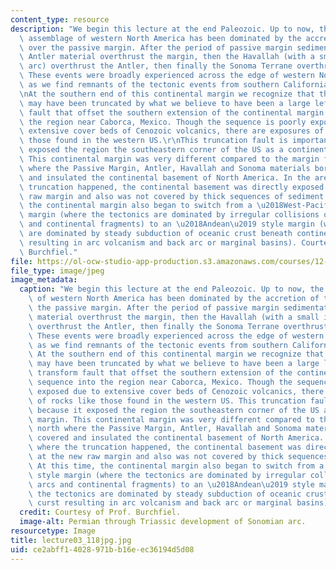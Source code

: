 ```yaml
---
content_type: resource
description: "We begin this lecture at the end Paleozoic. Up to now, the tectonic\
  \ assemblage of western North America has been dominated by the accretion of terranes\
  \ over the passive margin. After the period of passive margin sedimentation, the\
  \ Antler material overthrust the margin, then the Havallah (with a small island\
  \ arc) overthrust the Antler, then finally the Sonoma Terrane overthrust the Havallah.\
  \ These events were broadly experienced across the edge of western North America\
  \ as we find remnants of the tectonic events from southern California to Alaska.\r\
  \nAt the southern end of this continental margin we recognize that this sequence\
  \ may have been truncated by what we believe to have been a large left lateral transform\
  \ fault that offset the southern extension of the continental margin sequence into\
  \ the region near Caborca, Mexico. Though the sequence is poorly exposed due to\
  \ extensive cover beds of Cenozoic volcanics, there are exposures of rocks like\
  \ those found in the western US.\r\nThis truncation fault is important because it\
  \ exposed the region the southeastern corner of the US as a continental margin.\
  \ This continental margin was very different compared to the margin further north\
  \ where the Passive Margin, Antler, Havallah and Sonoma materials bordered, covered\
  \ and insulated the continental basement of North America. In the area where the\
  \ truncation happened, the continental basement was directly exposed at the new\
  \ raw margin and also was not covered by thick sequences of sediment. At this time,\
  \ the continental margin also began to switch from a \u2018West-Pacific\u2019 style\
  \ margin (where the tectonics are dominated by irregular collisions of island arcs\
  \ and continental fragments) to an \u2018Andean\u2019 style margin (where the tectonics\
  \ are dominated by steady subduction of oceanic crust beneath continental curst\
  \ resulting in arc volcanism and back arc or marginal basins). Courtesy of Prof.\
  \ Burchfiel."
file: https://ol-ocw-studio-app-production.s3.amazonaws.com/courses/12-114-field-geology-i-fall-2005/ce2abff14028971bb16eec36194d5d08_lecture03_118jpg.jpg
file_type: image/jpeg
image_metadata:
  caption: "We begin this lecture at the end Paleozoic. Up to now, the tectonic assemblage\
    \ of western North America has been dominated by the accretion of terranes over\
    \ the passive margin. After the period of passive margin sedimentation, the Antler\
    \ material overthrust the margin, then the Havallah (with a small island arc)\
    \ overthrust the Antler, then finally the Sonoma Terrane overthrust the Havallah.\
    \ These events were broadly experienced across the edge of western North America\
    \ as we find remnants of the tectonic events from southern California to Alaska.\
    \ At the southern end of this continental margin we recognize that this sequence\
    \ may have been truncated by what we believe to have been a large left lateral\
    \ transform fault that offset the southern extension of the continental margin\
    \ sequence into the region near Caborca, Mexico. Though the sequence is poorly\
    \ exposed due to extensive cover beds of Cenozoic volcanics, there are exposures\
    \ of rocks like those found in the western US. This truncation fault is important\
    \ because it exposed the region the southeastern corner of the US as a continental\
    \ margin. This continental margin was very different compared to the margin further\
    \ north where the Passive Margin, Antler, Havallah and Sonoma materials bordered,\
    \ covered and insulated the continental basement of North America. In the area\
    \ where the truncation happened, the continental basement was directly exposed\
    \ at the new raw margin and also was not covered by thick sequences of sediment.\
    \ At this time, the continental margin also began to switch from a \u2018West-Pacific\u2019\
    \ style margin (where the tectonics are dominated by irregular collisions of island\
    \ arcs and continental fragments) to an \u2018Andean\u2019 style margin (where\
    \ the tectonics are dominated by steady subduction of oceanic crust beneath continental\
    \ curst resulting in arc volcanism and back arc or marginal basins)."
  credit: Courtesy of Prof. Burchfiel.
  image-alt: Permian through Triassic development of Sonomian arc.
resourcetype: Image
title: lecture03_118jpg.jpg
uid: ce2abff1-4028-971b-b16e-ec36194d5d08
---
```

